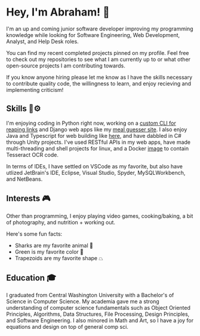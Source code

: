 # Hey, I'm Abraham! 🦈
I'm an up and coming junior software developer improving my programming knowledge while looking for Software Engineering, Web Development, Analyst, and Help Desk roles. 

You can find my recent completed projects pinned on my profile. Feel free to check out my repositories to see what I am currently up to or what other open-source projects I am contributing towards.

If you know anyone hiring please let me know as I have the skills necessary to contribute quality code, the willingness to learn, and enjoy recieving and implementing criticism!

## Skills 💪⚙️
I'm enjoying coding in Python right now, working on a [custom CLI for reaping links](https://github.com/sharktrexer/link-reaper) and Django web apps like my [meal guesser site](https://github.com/sharktrexer/Meal_Guesser). I also enjoy Java and Typescript for web building like [here](https://github.com/sharktrexer/Tooth-Brush-Timer), and have dabbled in C# through Unity projects.
I've used RESTful APIs in my web apps, have made multi-threading and shell projects for linux, and a Docker [image](https://hub.docker.com/r/ibrahimsydock/tesseract-receipt-reader) to contain Tesseract OCR code.

In terms of IDEs, I have settled on VSCode as my favorite, but also have utlized JetBrain's IDE, Eclipse, Visual Studio, Spyder, MySQLWorkbench, and NetBeans.

## Interests 🎮
Other than programming, I enjoy playing video games, cooking/baking, a bit of photography, and nutrition + working out. 

Here's some fun facts:
- Sharks are my favorite animal 🦈
- Green is my favorite color 💚
- Trapezoids are my favorite shape ⏢

## Education 🎓
I graduated from Central Washington University with a Bachelor's of Science in Computer Science. My academia gave me a strong understanding of computer science fundamentals such as Object Oriented Principles, Algorithms, Data Structures, File Processing, Design Principles, and Software Engineering. I also minored in Math and Art, so I have a joy for equations and design on top of general comp sci.

<!--
**sharktrexer/sharktrexer** is a ✨ _special_ ✨ repository because its `README.md` (this file) appears on your GitHub profile.

Here are some ideas to get you started:

- 🔭 I’m currently working on ...
- 🌱 I’m currently learning ...
- 👯 I’m looking to collaborate on ...
- 🤔 I’m looking for help with ...
- 💬 Ask me about ...
- 📫 How to reach me: ...
- 😄 Pronouns: ...
- ⚡ Fun fact: ...
-->
